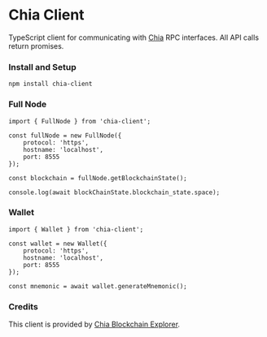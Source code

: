 # Chia Client

TypeScript client for communicating with [Chia](https://www.chia.net/) RPC interfaces. All API calls return promises.

### Install and Setup
```
npm install chia-client
```

### Full Node

```
import { FullNode } from 'chia-client';

const fullNode = new FullNode({
    protocol: 'https',
    hostname: 'localhost',
    port: 8555
});

const blockchain = fullNode.getBlockchainState();

console.log(await blockChainState.blockchain_state.space);
```

### Wallet

```
import { Wallet } from 'chia-client';

const wallet = new Wallet({
    protocol: 'https',
    hostname: 'localhost',
    port: 8555
});

const mnemonic = await wallet.generateMnemonic();
```

### Credits

This client is provided by [Chia Blockchain Explorer](https://www.chiaexplorer.com).
